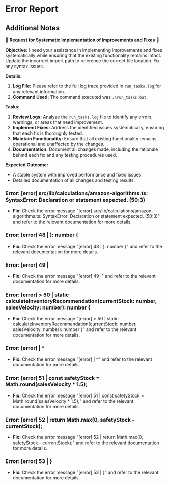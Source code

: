 # Error Report

## Additional Notes

🚨 **Request for Systematic Implementation of Improvements and Fixes** 🚨

**Objective:**
I need your assistance in implementing improvements and fixes systematically while ensuring that the existing functionality remains intact. Update the incorrect import path to reference the correct file location. Fix any syntax issues.

**Details:**

1. **Log File:** Please refer to the full log trace provided in `run_tasks.log` for any relevant information.
2. **Command Used:** The command executed was `.\run_tasks.bat`.

**Tasks:**

1. **Review Logs:** Analyze the `run_tasks.log` file to identify any errors, warnings, or areas that need improvement.
2. **Implement Fixes:** Address the identified issues systematically, ensuring that each fix is thoroughly tested.
3. **Maintain Functionality:** Ensure that all existing functionality remains operational and unaffected by the changes.
4. **Documentation:** Document all changes made, including the rationale behind each fix and any testing procedures used.

**Expected Outcome:**

- A stable system with improved performance and fixed issues.
- Detailed documentation of all changes and testing results.

### Error: [error] src/lib/calculations/amazon-algorithms.ts: SyntaxError: Declaration or statement expected. (50:3)

- **Fix:** Check the error message "[error] src/lib/calculations/amazon-algorithms.ts: SyntaxError: Declaration or statement expected. (50:3)" and refer to the relevant documentation for more details.

### Error: [error] 48 | ): number {

- **Fix:** Check the error message "[error] 48 | ): number {" and refer to the relevant documentation for more details.

### Error: [error] 49 |

- **Fix:** Check the error message "[error] 49 |" and refer to the relevant documentation for more details.

### Error: [error] > 50 | static calculateInventoryRecommendation(currentStock: number, salesVelocity: number): number {

- **Fix:** Check the error message "[error] > 50 | static calculateInventoryRecommendation(currentStock: number, salesVelocity: number): number {" and refer to the relevant documentation for more details.

### Error: [error] | ^

- **Fix:** Check the error message "[error] | ^" and refer to the relevant documentation for more details.

### Error: [error] 51 | const safetyStock = Math.round(salesVelocity \* 1.5);

- **Fix:** Check the error message "[error] 51 | const safetyStock = Math.round(salesVelocity \* 1.5);" and refer to the relevant documentation for more details.

### Error: [error] 52 | return Math.max(0, safetyStock - currentStock);

- **Fix:** Check the error message "[error] 52 | return Math.max(0, safetyStock - currentStock);" and refer to the relevant documentation for more details.

### Error: [error] 53 | }

- **Fix:** Check the error message "[error] 53 | }" and refer to the relevant documentation for more details.
